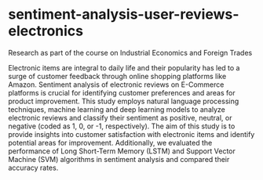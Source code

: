 # sentiment-analysis-user-reviews-electronics
Research as part of the course on Industrial Economics and Foreign Trades

Electronic items are integral to daily life and their popularity has led to a surge of customer feedback through online shopping
platforms like Amazon. Sentiment analysis of electronic reviews on E-Commerce platforms is crucial for identifying customer
preferences and areas for product improvement. This study employs natural language processing techniques, machine learning and deep learning models to analyze electronic reviews and classify their sentiment as positive, neutral, or negative (coded as 1, 0, or -1, respectively). The aim of this study is to provide insights into customer satisfaction with electronic items and identify potential areas
for improvement. Additionally, we evaluated the performance of Long Short-Term Memory (LSTM) and Support Vector Machine
(SVM) algorithms in sentiment analysis and compared their accuracy rates.
